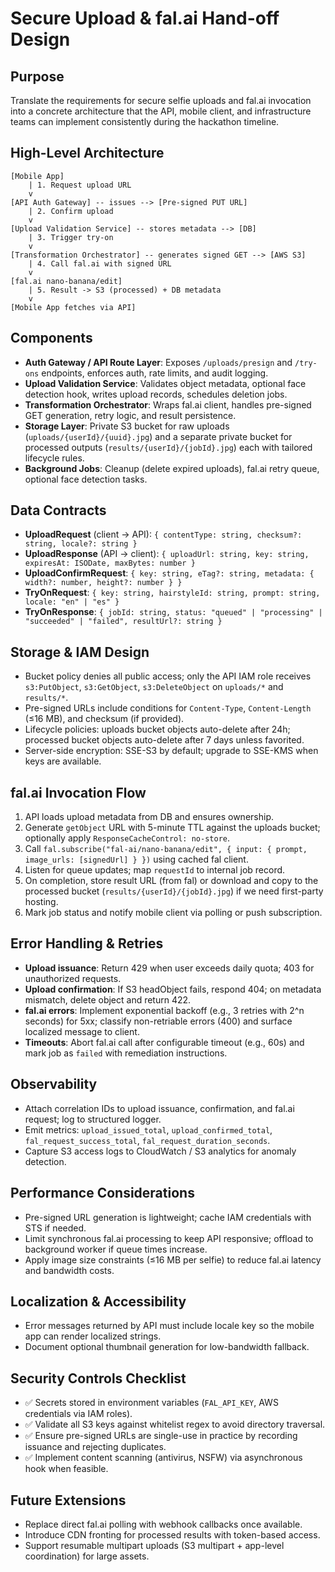 # Secure Upload & fal.ai Hand-off Design

## Purpose
Translate the requirements for secure selfie uploads and fal.ai invocation into a concrete architecture that the API, mobile client, and infrastructure teams can implement consistently during the hackathon timeline.

## High-Level Architecture
```
[Mobile App]
    | 1. Request upload URL
    v
[API Auth Gateway] -- issues --> [Pre-signed PUT URL]
    | 2. Confirm upload
    v
[Upload Validation Service] -- stores metadata --> [DB]
    | 3. Trigger try-on
    v
[Transformation Orchestrator] -- generates signed GET --> [AWS S3]
    | 4. Call fal.ai with signed URL
    v
[fal.ai nano-banana/edit]
    | 5. Result -> S3 (processed) + DB metadata
    v
[Mobile App fetches via API]
```

## Components
- **Auth Gateway / API Route Layer**: Exposes `/uploads/presign` and `/try-ons` endpoints, enforces auth, rate limits, and audit logging.
- **Upload Validation Service**: Validates object metadata, optional face detection hook, writes upload records, schedules deletion jobs.
- **Transformation Orchestrator**: Wraps fal.ai client, handles pre-signed GET generation, retry logic, and result persistence.
- **Storage Layer**: Private S3 bucket for raw uploads (`uploads/{userId}/{uuid}.jpg`) and a separate private bucket for processed outputs (`results/{userId}/{jobId}.jpg`) each with tailored lifecycle rules.
- **Background Jobs**: Cleanup (delete expired uploads), fal.ai retry queue, optional face detection tasks.

## Data Contracts
- **UploadRequest** (client → API): `{ contentType: string, checksum?: string, locale?: string }`
- **UploadResponse** (API → client): `{ uploadUrl: string, key: string, expiresAt: ISODate, maxBytes: number }`
- **UploadConfirmRequest**: `{ key: string, eTag?: string, metadata: { width?: number, height?: number } }`
- **TryOnRequest**: `{ key: string, hairstyleId: string, prompt: string, locale: "en" | "es" }`
- **TryOnResponse**: `{ jobId: string, status: "queued" | "processing" | "succeeded" | "failed", resultUrl?: string }`

## Storage & IAM Design
- Bucket policy denies all public access; only the API IAM role receives `s3:PutObject`, `s3:GetObject`, `s3:DeleteObject` on `uploads/*` and `results/*`.
- Pre-signed URLs include conditions for `Content-Type`, `Content-Length` (≤16 MB), and checksum (if provided).
- Lifecycle policies: uploads bucket objects auto-delete after 24h; processed bucket objects auto-delete after 7 days unless favorited.
- Server-side encryption: SSE-S3 by default; upgrade to SSE-KMS when keys are available.

## fal.ai Invocation Flow
1. API loads upload metadata from DB and ensures ownership.
2. Generate `getObject` URL with 5-minute TTL against the uploads bucket; optionally apply `ResponseCacheControl: no-store`.
3. Call `fal.subscribe("fal-ai/nano-banana/edit", { input: { prompt, image_urls: [signedUrl] } })` using cached fal client.
4. Listen for queue updates; map `requestId` to internal job record.
5. On completion, store result URL (from fal) or download and copy to the processed bucket (`results/{userId}/{jobId}.jpg`) if we need first-party hosting.
6. Mark job status and notify mobile client via polling or push subscription.

## Error Handling & Retries
- **Upload issuance**: Return 429 when user exceeds daily quota; 403 for unauthorized requests.
- **Upload confirmation**: If S3 headObject fails, respond 404; on metadata mismatch, delete object and return 422.
- **fal.ai errors**: Implement exponential backoff (e.g., 3 retries with 2^n seconds) for 5xx; classify non-retriable errors (400) and surface localized message to client.
- **Timeouts**: Abort fal.ai call after configurable timeout (e.g., 60s) and mark job as `failed` with remediation instructions.

## Observability
- Attach correlation IDs to upload issuance, confirmation, and fal.ai request; log to structured logger.
- Emit metrics: `upload_issued_total`, `upload_confirmed_total`, `fal_request_success_total`, `fal_request_duration_seconds`.
- Capture S3 access logs to CloudWatch / S3 analytics for anomaly detection.

## Performance Considerations
- Pre-signed URL generation is lightweight; cache IAM credentials with STS if needed.
- Limit synchronous fal.ai processing to keep API responsive; offload to background worker if queue times increase.
- Apply image size constraints (≤16 MB per selfie) to reduce fal.ai latency and bandwidth costs.

## Localization & Accessibility
- Error messages returned by API must include locale key so the mobile app can render localized strings.
- Document optional thumbnail generation for low-bandwidth fallback.

## Security Controls Checklist
- ✅ Secrets stored in environment variables (`FAL_API_KEY`, AWS credentials via IAM roles).
- ✅ Validate all S3 keys against whitelist regex to avoid directory traversal.
- ✅ Ensure pre-signed URLs are single-use in practice by recording issuance and rejecting duplicates.
- ✅ Implement content scanning (antivirus, NSFW) via asynchronous hook when feasible.

## Future Extensions
- Replace direct fal.ai polling with webhook callbacks once available.
- Introduce CDN fronting for processed results with token-based access.
- Support resumable multipart uploads (S3 multipart + app-level coordination) for large assets.
